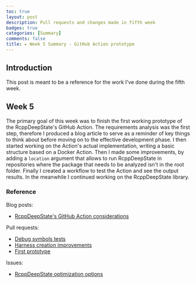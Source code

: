 ```yaml
---
toc: true
layout: post
description: Pull requests and changes made in fifth week
badges: true
categories: [Summary]
comments: false
title: ▸ Week 5 Summary - GitHub Action prototype
---
```


## Introduction
This post is meant to be a reference for the work I've done during the fifth week. 


## Week 5
The primary goal of this week was to finish the first working prototype of the RcppDeepState's GitHub Action.
The requirements analysis was the first step, therefore I produced a blog article to serve as a reminder of key things to think about before moving on to the effective development phase. I then started working on the Action's actual implementation, writing a basic structure based on a Docker Action. Then I made some improvements, by adding a `location` argument that allows to run RcppDeepState in repositories where the package that needs to be analyzed isn't in the root folder. Finally I created a workflow to test the Action and see the output results. 
In the meanwhile I continued working on the RcppDeepState library.

### Reference
Blog posts:
* [RcppDeepState's GitHub Action considerations](https://fabriziosandri.github.io/gsoc-2022-blog/github%20action/2022/06/28/github-actions.html)

Pull requests:
* [Debug symbols tests](https://github.com/FabrizioSandri/RcppDeepState/pull/6) 
* [Harness creation improvements](https://github.com/FabrizioSandri/RcppDeepState/pull/5) 
* [First prototype](https://github.com/FabrizioSandri/RcppDeepState-action/pull/1) 

Issues:
* [RcppDeepState optimization options](https://github.com/FabrizioSandri/RcppDeepState/issues/8) 